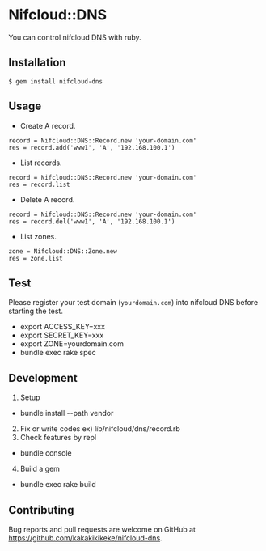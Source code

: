 # Nifcloud::DNS

You can control nifcloud DNS with ruby.

## Installation

```
$ gem install nifcloud-dns
```

## Usage

* Create A record.

```
record = Nifcloud::DNS::Record.new 'your-domain.com'
res = record.add('www1', 'A', '192.168.100.1')
```

* List records.

```
record = Nifcloud::DNS::Record.new 'your-domain.com'
res = record.list
```

* Delete A record.

```
record = Nifcloud::DNS::Record.new 'your-domain.com'
res = record.del('www1', 'A', '192.168.100.1')
```

* List zones.

```
zone = Nifcloud::DNS::Zone.new
res = zone.list
```

## Test

Please register your test domain (`yourdomain.com`) into nifcloud DNS before starting the test.

* export ACCESS_KEY=xxx
* export SECRET_KEY=xxx
* export ZONE=yourdomain.com
* bundle exec rake spec

## Development

1. Setup
  * bundle install --path vendor
2. Fix or write codes ex) lib/nifcloud/dns/record.rb
3. Check features by repl
  * bundle console
4. Build a gem
  * bundle exec rake build

## Contributing

Bug reports and pull requests are welcome on GitHub at https://github.com/kakakikikeke/nifcloud-dns.
